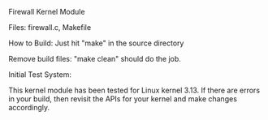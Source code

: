 Firewall Kernel Module

Files: 
    firewall.c, Makefile

How to Build: 
    Just hit "make" in the source directory

Remove build files: 
    "make clean" should do the job.

Initial Test System: 

This kernel module has been tested for Linux kernel 3.13. 
If there are errors in your build, then revisit the APIs 
for your kernel and make changes accordingly.
